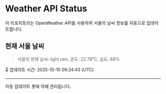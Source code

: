 
# Weather API Status

이 리포지토리는 OpenWeather API를 사용하여 서울의 날씨 정보를 자동으로 업데이트합니다.

## 현재 서울 날씨
> 서울의 현재 날씨: light rain, 온도: 22.78°C, 습도: 68%

⏳ 업데이트 시간: 2025-10-15 09:24:43 (UTC)

---
자동 업데이트 봇에 의해 관리됩니다.
